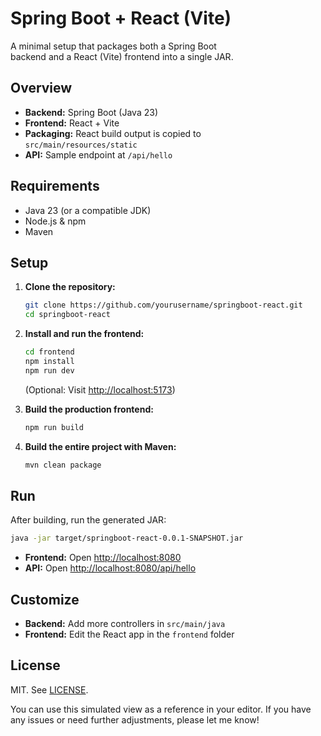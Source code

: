 

 # Spring Boot + React (Vite)                          
                                                     
 A minimal setup that packages both a Spring Boot     
 backend and a React (Vite) frontend into a single JAR. 
                                                     
 ## Overview                                         
                                                     
 - **Backend:** Spring Boot (Java 23)                
 - **Frontend:** React + Vite                        
 - **Packaging:** React build output is copied to    
   `src/main/resources/static`                       
 - **API:** Sample endpoint at `/api/hello`          
                                                     
 ## Requirements                                     
                                                     
 - Java 23 (or a compatible JDK)                     
 - Node.js & npm                                   
 - Maven                                             
                                                     
 ## Setup                                            
                                                     
 1. **Clone the repository:**                        
                                                     
    ```bash                                        
    git clone https://github.com/yourusername/springboot-react.git 
    cd springboot-react                             
    ```                                             
                                                     
 2. **Install and run the frontend:**                
                                                     
    ```bash                                        
    cd frontend                                    
    npm install                                    
    npm run dev                                    
    ```                                             
                                                     
    (Optional: Visit [http://localhost:5173](http://localhost:5173))
                                                     
 3. **Build the production frontend:**              
                                                     
    ```bash                                        
    npm run build                                  
    ```                                             
                                                     
 4. **Build the entire project with Maven:**        
                                                     
    ```bash                                        
    mvn clean package                              
    ```                                             
                                                     
 ## Run                                              
                                                     
 After building, run the generated JAR:              
                                                     
 ```bash                                           
 java -jar target/springboot-react-0.0.1-SNAPSHOT.jar  
 ```                                               
                                                     
 - **Frontend:** Open [http://localhost:8080](http://localhost:8080)  
 - **API:** Open [http://localhost:8080/api/hello](http://localhost:8080/api/hello) 
                                                     
 ## Customize                                        
                                                     
 - **Backend:** Add more controllers in `src/main/java` 
 - **Frontend:** Edit the React app in the `frontend` folder 
                                                     
 ## License                                          
                                                     
 MIT. See [LICENSE](LICENSE).                         

You can use this simulated view as a reference in your editor. If you have any issues or need further adjustments, please let me know!
